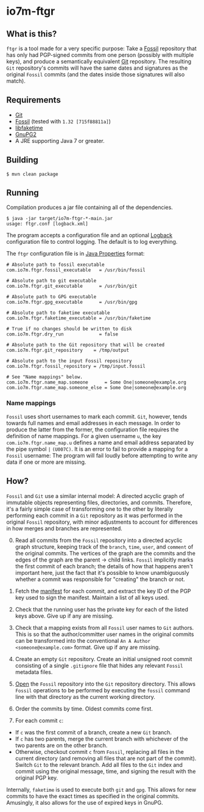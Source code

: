io7m-ftgr
=========

## What is this?

`ftgr` is a tool made for a very specific purpose: Take a
[Fossil](http://fossil-scm.org) repository that has only had PGP-signed
commits from one person (possibly with multiple keys), and produce
a semantically equivalent [Git](http://git-scm.com) repository. The
resulting `Git` repository's commits will have the same dates and
signatures as the original `Fossil` commits (and the dates inside
those signatures will also match).

## Requirements

+ [Git](http://git-scm.com)
+ [Fossil](http://fossil-scm.org) (tested with `1.32 [715f88811a]`)
+ [libfaketime](https://github.com/wolfcw/libfaketime)
+ [GnuPG2](http://gnupg.org)
+ A JRE supporting Java 7 or greater.

## Building

```
$ mvn clean package
```

## Running

Compilation produces a jar file containing all of the dependencies.

```
$ java -jar target/io7m-ftgr-*-main.jar
usage: ftgr.conf [logback.xml]
```

The program accepts a configuration file and an optional
[Logback](http://logback.qos.ch) configuration file to control
logging. The default is to log everything.

The `ftgr` configuration file is in [Java Properties](https://en.wikipedia.org/wiki/.properties)
format:

```
# Absolute path to fossil executable
com.io7m.ftgr.fossil_executable   = /usr/bin/fossil

# Absolute path to git executable
com.io7m.ftgr.git_executable      = /usr/bin/git

# Absolute path to GPG executable
com.io7m.ftgr.gpg_executable      = /usr/bin/gpg

# Absolute path to faketime executable
com.io7m.ftgr.faketime_executable = /usr/bin/faketime

# True if no changes should be written to disk
com.io7m.ftgr.dry_run             = false

# Absolute path to the Git repository that will be created
com.io7m.ftgr.git_repository    = /tmp/output

# Absolute path to the input Fossil repository
com.io7m.ftgr.fossil_repository = /tmp/input.fossil

# See "Name mappings" below.
com.io7m.ftgr.name_map.someone      = Some One|someone@example.org
com.io7m.ftgr.name_map.someone_else = Some One|someone@example.org

```

### Name mappings

`Fossil` uses short usernames to mark each commit. `Git`, however,
tends towards full names and email addresses in each message. In
order to produce the latter from the former, the configuration file
requires the definition of name mappings. For a given username `u`,
the key `com.io7m.ftgr.name_map.u` defines a name and email address
separated by the pipe symbol `|` `(U007C)`. It is an error to fail
to provide a mapping for a `Fossil` username: The program will
fail loudly before attempting to write any data if one or more are
missing.

## How?

`Fossil` and `Git` use a similar internal model: A directed acyclic
graph of immutable objects representing files, directories, and
commits. Therefore, it's a fairly simple case of transforming one
to the other by literally performing each commit in a `Git` repository
as it was performed in the original `Fossil` repository, with minor
adjustments to account for differences in how merges and branches are
represented.

0. Read all commits from the `Fossil` repository into a directed acyclic
   graph structure, keeping track of the `branch`, `time`, `user`, and
   `comment` of the original commits. The vertices of the graph are the
   commits and the edges of the graph are the parent → child links.
   `Fossil` implicitly marks the first commit of each branch; the
   details of how that happens aren't important here, just the fact
   that it's possible to know unambiguously whether a commit was
   responsible for "creating" the branch or not.

1. Fetch the [manifest](http://fossil-scm.org/index.html/doc/trunk/www/fileformat.wiki#manifest)
   for each commit, and extract the key ID of the PGP key used to sign the
   manifest. Maintain a list of all keys used.

2. Check that the running user has the private key for each of the
   listed keys above. Give up if any are missing.

3. Check that a mapping exists from all `Fossil` user names to `Git`
   authors. This is so that the author/committer user names in the
   original commits can be transformed into the conventional
   `An A Author <someone@example.com>` format. Give up if any are
   missing.

4. Create an empty `Git` repository. Create an initial unsigned
   root commit consisting of a single `.gitignore` file that
   hides any relevant `Fossil` metadata files.

5. [Open](http://fossil-scm.org/index.html/help/open) the `Fossil`
   repository into the `Git` repository directory. This allows
   `Fossil` operations to be performed by executing the `fossil`
   command line with that directory as the current working directory.

6. Order the commits by time. Oldest commits come first.

7. For each commit `c`:
  + If `c` was the first commit of a branch, create a new `Git` branch.
  + If `c` has two parents, merge the current branch with whichever of
    the two parents are on the other branch.
  + Otherwise, checkout commit `c` from `Fossil`, replacing all files
    in the current directory (and removing all files that are not part
    of the commit). Switch `Git` to the relevant branch. Add all files
    to the `Git` index and commit using the original message, time,
    and signing the result with the original PGP key.

Internally, `faketime` is used to execute both `git` and `gpg`. This
allows for new commits to have the exact times as specified in the
original commits. Amusingly, it also allows for the use of expired
keys in GnuPG.

